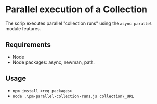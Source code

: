 # Parallel execution of a Collection
The scrip executes parallel "collection runs" using the ```async parallel``` module features. 

## Requirements
- Node
- Node packages: async, newman, path.

## Usage 
- ```npm install <req_packages>```
- `node .\pm-parallel-collection-runs.js collection\_URL `